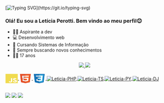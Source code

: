 [![Typing SVG](https://readme-typing-svg.herokuapp.com?color=F700A7&lines=Seja+bem+vindo+ao+meu+perfil!)](https://git.io/typing-svg)

### Olá! Eu sou a Letícia Perotti. Bem vindo ao meu perfil😊

- 👩‍💻 Aspirante a dev
- 💻 Desenvolvimento web
- 📘 Cursando Sistemas de Informação
- 🤩 Sempre buscando novos conhecimentos
- 🙋‍♀️ 17 anos



<div align="center">
  <a href="https://github.com/leticia-perotti">
  <img height="180em" src="https://github-readme-stats.vercel.app/api?username=leticia-perotti&show_icons=true&theme=radical&include_all_commits=true&count_private=true"/>
  <img height="180em" src="https://github-readme-stats.vercel.app/api/top-langs/?username=leticia-perotti&layout=compact&langs_count=7&theme=radical"/>
 </div>

  <div style="display: inline_block"><br>
  <img align="center" alt="Leticia-Js" height="30" width="40" src="https://raw.githubusercontent.com/devicons/devicon/master/icons/javascript/javascript-plain.svg">
  <img align="center" alt="Leticia-HTML" height="30" width="40" src="https://raw.githubusercontent.com/devicons/devicon/master/icons/html5/html5-original.svg">
  <img align="center" alt="Leticia-CSS" height="30" width="40" src="https://raw.githubusercontent.com/devicons/devicon/master/icons/css3/css3-original.svg">
  <img align="center" alt="Leticia-PHP" height="30" width="40" src="https://www.php.net/images/logos/new-php-logo.svg">
  <img align="center" alt="Leticia-TS" height="30" width="40" src="https://www.svgrepo.com/show/303600/typescript-logo.svg">
  <img align="center" alt="Leticia-PY" height="30" src="https://upload.wikimedia.org/wikipedia/commons/thumb/c/c3/Python-logo-notext.svg/1024px-Python-logo-notext.svg.png">
    <img align="center" alt="Leticia-DJ" height="30" width="40" src="https://cdn.worldvectorlogo.com/logos/django.svg">
</div>
  
  ##
 
<div> 
  <a href="https://instagram.com/leticia_perotti" target="_blank"><img src="https://img.shields.io/badge/-Instagram-%23E4405F?style=for-the-badge&logo=instagram&logoColor=white" target="_blank"></a>
  <a href = "mailto:leticiadanieleperotti@gmail.com"><img src="https://img.shields.io/badge/-Gmail-%23333?style=for-the-badge&logo=gmail&logoColor=white" target="_blank"></a>
  <a href="https://www.linkedin.com/in/leticia-daniele-perotti/" target="_blank"><img src="https://img.shields.io/badge/-LinkedIn-%230077B5?style=for-the-badge&logo=linkedin&logoColor=white" target="_blank"></a> 
 
 
</div>
